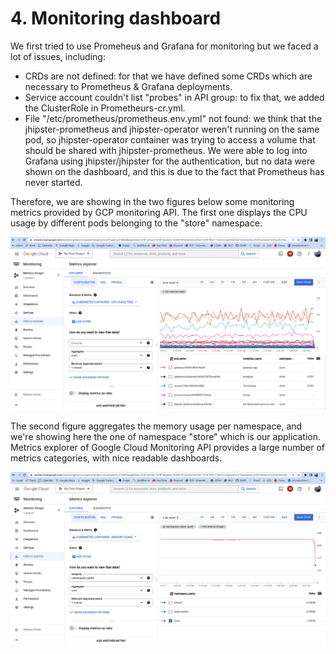 # 4.  Monitoring dashboard
We first tried to use Promeheus and Grafana for monitoring but we faced a lot of issues, including:
  - CRDs are not defined: for that we have defined some CRDs which are necessary to Prometheus & Grafana deployments. 
  - Service account couldn't list "probes" in API group: to fix that, we added the ClusterRole in Prometheurs-cr.yml.
  - File "/etc/prometheus/prometheus.env.yml" not found: we think that the jhipster-prometheus and jhipster-operator weren't running on the same pod, so jhipster-operator container was trying to access a volume that should be shared with jhipster-prometheus. We were able to log into Grafana using jhipster/jhipster for the authentication, but no data were shown on the dashboard, and this is due to the fact that Prometheus has never started.

Therefore, we are showing in the two figures below some monitoring metrics provided by GCP monitoring API. The first one displays the CPU usage by different pods belonging to the "store" namespace.

![metrics-1](./imgs/6.metrics-cpu.png)

The second figure aggregates the memory usage per namespace, and we're showing here the one of namespace "store" which is our application. Metrics explorer of Google Cloud Monitoring API provides a large number of metrics categories, with nice readable dashboards.

![metrics-2](./imgs/6.metrics-memory.png)
